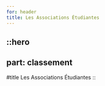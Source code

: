 ```yaml
---
for: header
title: Les Associations Étudiantes
---
```


::hero
---
part: classement
---
#title
Les Associations Étudiantes
::
